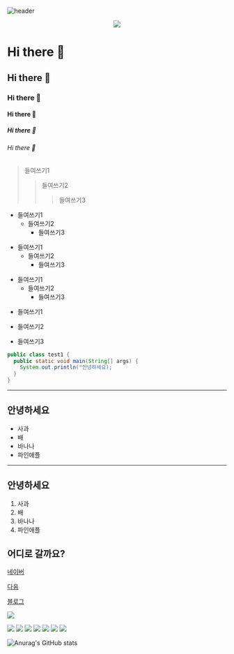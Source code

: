 ![header](https://capsule-render.vercel.app/api?type=transparent&color=auto&height=150&section=header&text=SOONNUNG&fontSize=90)

<p align="center">
  <a href="https://hits.seeyoufarm.com"><img src="https://hits.seeyoufarm.com/api/count/incr/badge.svg?url=https%3A%2F%2Fgithub.com%2Fhyeinisfree&count_bg=%2341B883&title_bg=%23CDC2C2&icon=github.svg&icon_color=%23E7E7E7&title=hits&edge_flat=false"/></a>
</p>

<!-- 마크다운 태그 -->
# Hi there 👋
## Hi there 👋
### Hi there 👋
#### Hi there 👋
##### Hi there 👋
###### Hi there 👋

> 들여쓰기1
> >들여쓰기2
>  >  >들여쓰기3

* 들여쓰기1
  * 들여쓰기2
    * 들여쓰기3

+ 들여쓰기1
  + 들여쓰기2
    + 들여쓰기3
     
- 들여쓰기1
  - 들여쓰기2
    - 들여쓰기3
     
 * 들여쓰기1
  + 들여쓰기2
   - 들여쓰기3

<!--
<pre>
<code>
-->
``` java
public class test1 {
  public static void main(String[] args) {
    System.out.println("안녕하세요);
  }
}
```
<!--
</code>
</pre>
-->

<!--
**soonnung/soonnung** is a ✨ _special_ ✨ repository because its `README.md` (this file) appears on your GitHub profile.

Here are some ideas to get you started:

- 🔭 I’m currently working on ...
- 🌱 I’m currently learning ...
- 👯 I’m looking to collaborate on ...
- 🤔 I’m looking for help with ...
- 💬 Ask me about ...
- 📫 How to reach me: ...
- 😄 Pronouns: ...
- ⚡ Fun fact: ...
-->

<hr/>

<h2>안녕하세요</h2>
<ul>
  <li>사과</li>
  <li>배</li>
  <li>바나나</li>
  <li>파인애플</li>
</ul>

<hr/>

<h2>안녕하세요</h2>
<ol>
  <li>사과</li>
  <li>배</li>
  <li>바나나</li>
  <li>파인애플</li>
</ol>

<h2>어디로 갈까요?</h2>
<p><a href="http://www.naver.com">네이버</a></p>
<p><a href="http://www.daum.net">다음</a></p>
<p><a href="https://blog.naver.com/jsung206">블로그</a></p>

<p>
 <a href="https://blog.naver.com/jsung206">
  <img src="https://encrypted-tbn0.gstatic.com/images?q=tbn:ANd9GcTGlIVuGhPw2IZkL-7POiDpJNFrW9mWl3czh_kYDvE9nJ4jMU3AFdZhNXpraDzWvN0PZmM&usqp=CAU">
 </a>
</p>

<img src="https://img.shields.io/badge/apple-000000?style=Apple&logo=Apple&logoColor=#000000">

<img src="https://img.shields.io/badge/apple-000000?style=badge&logo=Burton&logoColor=#ffffff">
<img src="https://img.shields.io/badge/apple-000000?style=for-the-bedge&logo=Burton&logoColor=#ffffff">
<img src="https://img.shields.io/badge/apple-000000?style=plastic&logo=Burton&logoColor=#ffffff">
<img src="https://img.shields.io/badge/apple-000000?style=flat&logo=Burton&logoColor=#ffffff">
<img src="https://img.shields.io/badge/apple-000000?style=flat-square&logo=Burton&logoColor=#ffffff">
<img src="https://img.shields.io/badge/apple-000000?style=social&logo=Burton&logoColor=#0000000">

<!-- 깃허브 상태(스탭-step) 등록하기 -->
<!-- 깃허브 테마 : dark, radical, merko, gruvbox, tokyonight, onedark, cobalt, synthwave, highcontrast, dracula -->
![Anurag's GitHub stats](https://github-readme-stats.vercel.app/api?username=soonnung&show_icons=true&theme=radical)

